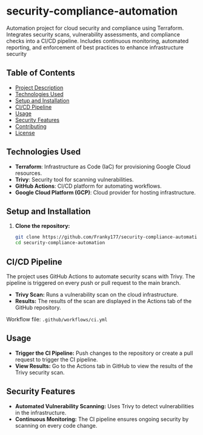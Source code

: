 # security-compliance-automation
Automation project for cloud security and compliance using Terraform. Integrates security scans, vulnerability assessments, and compliance checks into a CI/CD pipeline. Includes continuous monitoring, automated reporting, and enforcement of best practices to enhance infrastructure security
## Table of Contents
- [Project Description](#project-description)
- [Technologies Used](#technologies-used)
- [Setup and Installation](#setup-and-installation)
- [CI/CD Pipeline](#ci/cd-pipeline)
- [Usage](#usage)
- [Security Features](#security-features)
- [Contributing](#contributing)
- [License](#license)
## Technologies Used
- **Terraform**: Infrastructure as Code (IaC) for provisioning Google Cloud resources.
- **Trivy**: Security tool for scanning vulnerabilities.
- **GitHub Actions**: CI/CD platform for automating workflows.
- **Google Cloud Platform (GCP)**: Cloud provider for hosting infrastructure.
## Setup and Installation
1. **Clone the repository:**
   ```bash
   git clone https://github.com/Franky177/security-compliance-automation.git
   cd security-compliance-automation
## CI/CD Pipeline
The project uses GitHub Actions to automate security scans with Trivy. The pipeline is triggered on every push or pull request to the main branch.

- **Trivy Scan:** Runs a vulnerability scan on the cloud infrastructure.
- **Results:** The results of the scan are displayed in the Actions tab of the GitHub repository.

Workflow file: `.github/workflows/ci.yml`
## Usage
- **Trigger the CI Pipeline:**
  Push changes to the repository or create a pull request to trigger the CI pipeline.
- **View Results:**
  Go to the Actions tab in GitHub to view the results of the Trivy security scan.
## Security Features
- **Automated Vulnerability Scanning:** Uses Trivy to detect vulnerabilities in the infrastructure.
- **Continuous Monitoring:** The CI pipeline ensures ongoing security by scanning on every code change.
